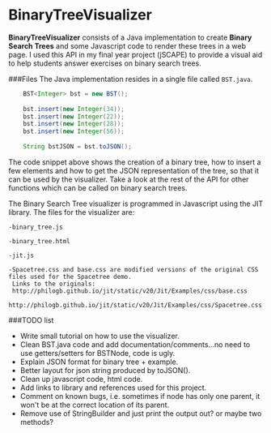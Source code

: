 BinaryTreeVisualizer
====================
**BinaryTreeVisualizer** consists of a Java implementation to create **Binary Search Trees** and some Javascript code to render these trees in a web page. I used this API
in my final year project (jSCAPE) to provide a visual aid to help students answer exercises on binary search trees.

###Files
The Java implementation resides in a single file called `BST.java`.
```java
    BST<Integer> bst = new BST();
    
    bst.insert(new Integer(34));
    bst.insert(new Integer(22));
    bst.insert(new Integer(28));
    bst.insert(new Integer(56));
    
    String bstJSON = bst.toJSON();
```
The code snippet above shows the creation of a binary tree, how to insert a few elements and how to get the JSON representation of the tree, so that it can be used by the visualizer. Take
a look at the rest of the API for other functions which can be called on binary search trees.

The Binary Search Tree visualizer is programmed in Javascript using the JIT library. The files for the visualizer are:

    -binary_tree.js
    
    -binary_tree.html
    
    -jit.js
    
    -Spacetree.css and base.css are modified versions of the original CSS files used for the Spacetree demo.
     Links to the originals: 
     http://philogb.github.io/jit/static/v20/Jit/Examples/css/base.css
     http://philogb.github.io/jit/static/v20/Jit/Examples/css/Spacetree.css
     
   
###TODO list   
* Write small tutorial on how to use the visualizer.
* Clean BST.java code and add documentation/comments...no need to use getters/setters for BSTNode, code is ugly.
* Explain JSON format for binary tree + example.
* Better layout for json string produced by toJSON().
* Clean up javascript code, html code.
* Add links to library and references used for this project.
* Comment on known bugs, i.e. sometimes if node has only one parent, it won't be at the correct location of its parent.
* Remove use of StringBuilder and just print the output out? or maybe two methods?
